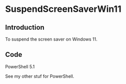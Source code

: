 # SuspendScreenSaverWin11

## Introduction

To suspend the screen saver on Windows 11.

## Code

PowerShell 5.1

See my other stuf for PowerShell.
